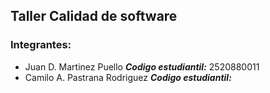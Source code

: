 ## Taller Calidad de software

### Integrantes:
- Juan D. Martinez Puello ***Codigo estudiantil:*** 2520880011
- Camilo A. Pastrana Rodriguez ***Codigo estudiantil:*** 


 
 
